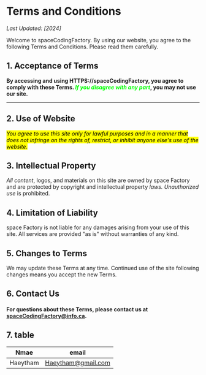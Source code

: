 # Terms and Conditions

_Last Updated: [2024]_

Welcome to spaceCodingFactory. By using our website, you agree to the following Terms and Conditions. Please read them carefully.

## 1. Acceptance of Terms

**By accessing and using  HTTPS://spaceCodingFactory, you agree to comply with these Terms. *<span style= " color : lime">If you disagree with any part</span>*, you may not use our site.**

---
## 2. Use of Website

*<span style="background-color: yellow ; color : black; "> You agree to use this site only for lawful purposes and in a manner that does not infringe on the rights of, restrict, or inhibit anyone else's use of the website.</span>*

## 3. Intellectual Property

*All content*, logos, and materials on this site are owned by space Factory and are protected by copyright and intellectual property _laws. Unauthorized use_ is prohibited.

## 4. Limitation of Liability

space Factory is not liable for any damages arising from your use of this site. All services are provided "as is" without warranties of any kind.

## 5. Changes to Terms

We may update these Terms at any time. Continued use of the site following changes means you accept the new Terms.

## 6. Contact Us

#### For questions about these Terms, please contact us at spaceCodingFactory@info.ca.
 
 ## 7. table

 | Nmae    | email              |
 | -----   | -----              |
 |Haeytham | Haeytham@gmail.com |

 <!-- ## 8. Library
![Library](./images/brandon-lopez-3E_8XgqRSps-unsplash.jpg) broken Image -->


 